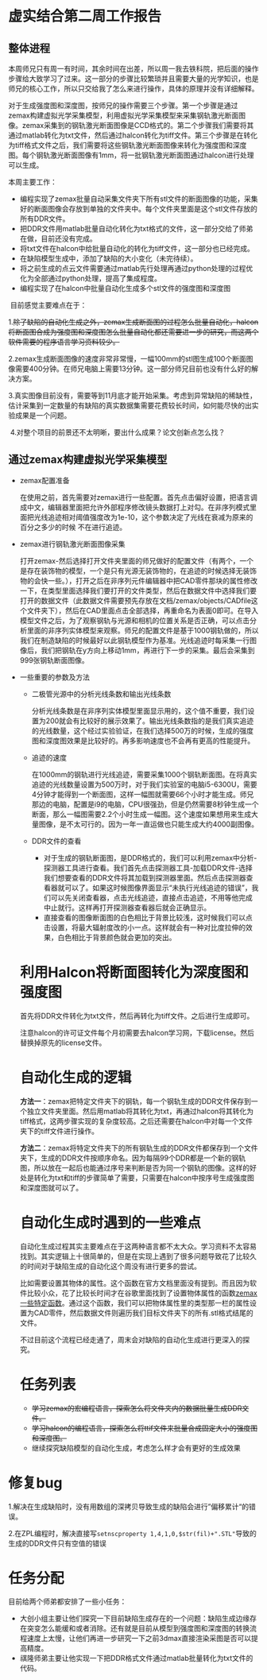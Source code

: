 # 虚实结合第二周工作报告

## 整体进程		

​	   本周师兄只有周一有时间，其余时间在出差，所以周一我去铁科院，把后面的操作步骤给大致学习了过来。这一部分的步骤比较繁琐并且需要大量的光学知识，也是师兄的核心工作，所以只交给我了怎么来进行操作，具体的原理并没有详细解释。

​	   对于生成强度图和深度图，按师兄的操作需要三个步骤。第一个步骤是通过zemax构建虚拟光学采集模型，利用虚拟光学采集模型来采集钢轨激光断面图像。zemax采集到的钢轨激光断面图像是CCD格式的。第二个步骤我们需要将其通过matlab转化为txt文件，然后通过halcon转化为tiff文件。第三个步骤是在转化为tiff格式文件之后，我们需要将这些钢轨激光断面图像来转化为强度图和深度图。每个钢轨激光断面图像有1mm，将一批钢轨激光断面图通过halcon进行处理可以生成。

本周主要工作：

* 编程实现了zemax批量自动采集文件夹下所有stl文件的断面图像的功能，采集好的断面图像会存放到单独的文件夹中。每个文件夹里面是这个stl文件存放的所有DDR文件。
*  把DDR文件用matlab批量自动化转化为txt格式的文件，这一部分交给了师弟在做，目前还没有完成。
* 将txt文件在halcon中给批量自动化的转化为tiff文件，这一部分也已经完成。
* 在缺陷模型生成中，添加了缺陷的大小变化（未完待续）。
* 将之前生成的点云文件需要通过matlab先行处理再通过python处理的过程优化为全部通过python处理，提高了集成程度。
* 编程实现了在halcon中批量自动化生成多个stl文件的强度图和深度图

​		目前感觉主要难点在于：

​		1.~~除了缺陷的自动化生成之外，zemax生成断面图的过程怎么批量自动化，halcon将断面图合成为强度图和深度图怎么批量自动化都还需要进一步的研究，而这两个软件需要的程序语言学习资料较少。~~

​		2.zemax生成断面图像的速度非常非常慢，一幅100mm的stl图生成100个断面图像需要400分钟。在师兄电脑上需要13分钟。这一部分师兄目前也没有什么好的解决方案。

​		3.真实图像目前没有，需要等到11月底才能开始采集。考虑到异常缺陷的稀缺性，估计采集到一定数量的有缺陷的真实数据集需要花费较长时间，如何能尽快的出实验成果是一个问题。

​		4.对整个项目的前景还不太明晰，要出什么成果？论文创新点怎么找？

## 通过zemax构建虚拟光学采集模型

* zemax配置准备

  在使用之前，首先需要对zemax进行一些配置。首先点击偏好设置，把语言调成中文，编辑器里面把允许外部程序修改镜头数据打上对勾。在非序列模式里面把光线追迹相对阈值强度改为1e-10，这个参数决定了光线在衰减为原来的百分之多少的时候 不在进行追迹。

* zemax进行钢轨激光断面图像采集

  ​		打开zemax-然后选择打开文件夹里面的师兄做好的配置文件（有两个，一个是存在装饰物的模型，一个是只有光源无装饰物的，在追迹的时候选择无装饰物的会快一些。），打开之后在非序列元件编辑器中把CAD零件那块的属性修改一下，在类型里面选择我们要打开的文件类型，然后在数据文件中选择我们要打开的数据文件（此数据文件需要预先存放在文档/zemax/objects/CADfile这个文件夹下），然后在CAD里面点击全部选择，再重命名为表面0即可。在导入模型文件之后，为了观察钢轨与光源和相机的位置关系是否正确，可以点击分析里面的非序列实体模型来观察。师兄的配置文件是基于1000钢轨做的，所以我们在制造缺陷的时候最好以此钢轨模型作为基准。光线追迹时每采集一行图像后，我们把钢轨在y方向上移动1mm，再进行下一步的采集。最后会采集到999张钢轨断面图像。

* 一些重要的参数及方法

  * 二极管光源中的分析光线条数和输出光线条数

    ​	分析光线条数是在非序列实体模型里面显示用的，这个值不重要，我们设置为200就会有比较好的展示效果了。输出光线条数指的是我们真实追迹的光线数量，这个经过实验验证，在我们选择500万的时候，生成的强度图和深度图效果是比较好的。再多影响速度也不会再有更高的性能提升。

  * 追迹的速度

       在1000mm的钢轨进行光线追迹，需要采集1000个钢轨断面图。在将真实追迹的光线数量设置为500万时，对于我们实验室的电脑i5-6300U，需要4分钟才能得到一个断面图，这样一幅图就需要66个小时才能生成。师兄那边的电脑，配置是i9的电脑，CPU很强劲，但是仍然需要8秒钟生成一个断面，那么一幅图需要2.2个小时生成一幅图。这个速度如果想用来生成大量图像，是不太可行的。因为一年一直运做也只能生成大约4000副图像。

  * DDR文件的查看
    * 对于生成的钢轨断面图，是DDR格式的，我们可以利用zemax中分析-探测器工具进行查看。我们首先点击探测器工具-加载DDR文件-选择我们想要查看的DDR文件将其加载到探测器里面。然后点击探测器查看器就可以了。如果这时候图像界面显示“未执行光线追迹的错误”，我们可以先关闭查看器，点击光线追迹，直接点击追迹，不用等他完成中止就行。这样再打开探测器查看器后就会正确显示。
    * 直接查看的图像断面图的白色相比于背景比较浅，这时候我们可以点击设置，将最大辐射度改的小一点。这样就会有一种对比度拉伸的效果，白色相比于背景颜色就会更加的突出。

  # 利用Halcon将断面图转化为深度图和强度图

  首先将DDR文件转化为txt文件，然后再转化为tiff文件。之后进行生成即可。

  注意halcon的许可证文件每个月初需要去halcon学习网，下载license。然后替换掉原先的license文件。

  # 自动化生成的逻辑

  **方法一**：zemax把特定文件夹下的钢轨，每一个钢轨生成的DDR文件保存到一个独立文件夹里面。然后用matlab将其转化为txt，再通过halcon将其转化为tiff格式，这两步骤实现的复杂度较高。之后还需要在halcon中对每一个文件夹下的tiff文件进行操作。

  **方法二**：zemax将特定文件夹下的所有钢轨生成的DDR文件都保存到一个文件夹下，生成的DDR文件按顺序命名。因为每隔99个DDR都是一个新的钢轨图，所以放在一起后也能通过序号来判断是否为同一个钢轨的图像。这样的好处是转化为txt和tiff的步骤简单了需要，只需要在halcon中按序号生成强度图和深度图就可以了。

  # 自动化生成时遇到的一些难点

  ​		自动化生成过程其实主要难点在于这两种语言都不太大众。学习资料不太容易找到。其实逻辑上十很简单的，但是在实现上遇到了很多问题导致花了比较久的时间对于缺陷生成的自动化这个周没有进行更多的尝试。

  ​		比如需要设置其物体的属性。这个函数在官方文档里面没有提到。而且因为软件比较小众，花了比较长时间才在谷歌里面找到了设置物体属性的函数[zemax一些特定函数](https://osphotonics.wordpress.com/2015/05/07/zemax-programming-language-3-10-non-sequential-components/)。通过这个函数，我们可以把物体属性里的类型那一栏的属性设置为CAD零件，然后数据文件则遍历我们目标文件夹下的所有.stl格式结尾的文件。

  ​		不过目前这个流程已经走通了，周末会对缺陷的自动化生成进行更深入的探究。

  # 任务列表

  * ~~学习zemax的宏编程语言，探索怎么将文件夹内的数据批量生成DDR文件。~~ 
  * ~~学习halcon的编程语言，探索怎么将ttif文件来批量合成固定大小的强度图和深度图。~~
  * 继续探究缺陷模型的自动化生成，考虑怎么样才会有更好的生成效果

# 修复bug

1.解决在生成缺陷时，没有用数组的深拷贝导致生成的缺陷会进行”偏移累计“的错误。

2.在ZPL编程时，解决直接写```setnscproperty 1,4,1,0,$str(fil)+".STL"```导致的生成的DDR文件只有空值的错误

# 任务分配

目前给两个师弟都安排了一些小任务：

* 大创小组主要让他们探究一下目前缺陷生成存在的一个问题：缺陷生成边缘存在突变怎么能缓和或者消除。还有就是目前从模型到强度图和深度图的转换流程速度上太慢，让他们再进一步研究一下之前3dmax直接渲染采图是否可以提高精度。
* 祺隆师弟主要让他实现一下把DDR格式文件通过matlab批量转化为txt文件的代码。

 

​	

 